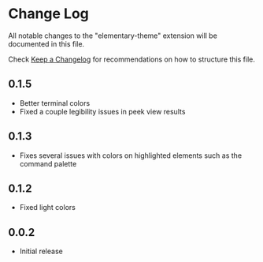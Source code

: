 # Change Log

All notable changes to the "elementary-theme" extension will be documented in this file.

Check [Keep a Changelog](http://keepachangelog.com/) for recommendations on how to structure this file.

## 0.1.5
- Better terminal colors
- Fixed a couple legibility issues in peek view results

## 0.1.3
- Fixes several issues with colors on highlighted elements such as the command palette
## 0.1.2
- Fixed light colors

## 0.0.2

- Initial release
